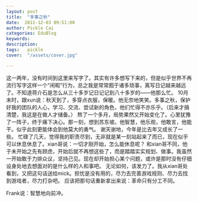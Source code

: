 ```yaml
---
layout: post  
title:  "多事之秋"
date:  2011-12-03 09:51:00
author: Pickle Cai  
categories: EduBlog  
keywords: 
description:   
tags:	pickle   
cover:  "/assets/cover.jpg"  

---
```


 这一两年，没有时间到这里来写字了。其实有许多想写下来的，但是似乎世界不再流行写字这样一个“闲暇”行为，总之我是常常囿于诸多琐事，离写日记越来越远了。不知道蒋介石是怎么从三十多岁记日记记到八十多岁的——他那么忙。 10月末时，跟xun说：秋天到了，多穿点衣服，保暖。他无奈地笑笑。多事之秋，保护好我的团队的人心，学习、交流、尝试新的角色，他们忙得不亦乐乎。（后来才搞清楚，我这是在做人才储备。） 熬了一个多月，局势果然又开始变化了。心里犹豫了一阵子，终于痛下决心。那一刻，想到苏东坡。他智慧，他乐观，他敢言，他能干。似乎此刻更能体会到他莫大的勇气。 谢天谢地，今年是比去年又成长了一些。 忙碌了几天，觉得我的职责尽到，无非就是某一刻站起来了而已，现在似乎可以休息休息了。xian哥说：一切才刚开始，怎么能休息呢？ 和xian哥不同，他于未开始之先有顾虑，开始后就不再想这些了，而是踏踏实实规划、做事。我虽然一开始敢于力排众议，坚持己见。现在却开始担心某个问题，或许是那时没有仔细设身处地去想面对的是什么样的人和事吧。 无论如何，该发力了。我从xian哥处看到，又把这句话送给mick。担忧是没有用的，尽力去完善游戏规则、尽力去找到游戏者，尽力打杂吧。 应该把那句话重新拿出来说：革命只有分工不同。

 Frank说：智慧地向前冲。		

		    
